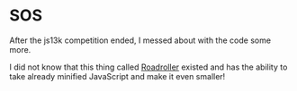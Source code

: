 # SOS

After the js13k competition ended, I messed about with the code some more.

I did not know that this thing called [Roadroller](https://github.com/lifthrasiir/roadroller/) existed and has the ability to take already minified JavaScript and make it even smaller!
